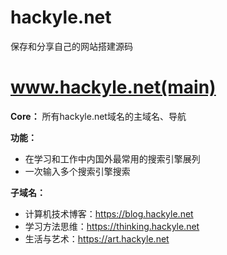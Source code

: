 # hackyle.net

保存和分享自己的网站搭建源码



# www.hackyle.net(main)

**Core：** 所有hackyle.net域名的主域名、导航

**功能：**

- 在学习和工作中内国外最常用的搜索引擎展列
- 一次输入多个搜索引擎搜索



**子域名：**

- 计算机技术博客：https://blog.hackyle.net
- 学习方法思维：https://thinking.hackyle.net
- 生活与艺术：https://art.hackyle.net





